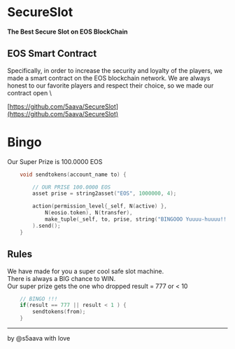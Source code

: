 # SecureSlot
**The Best Secure Slot on EOS BlockChain**

## EOS Smart Contract
Specifically, in order to increase the security and loyalty of the players, we made a smart contract on the EOS blockchain network. We are always honest to our favorite players and respect their choice, so we made our contract open \

[https://github.com/5aava/SecureSlot](https://github.com/5aava/SecureSlot)

# Bingo
Our Super Prize is 100.0000 EOS
```cpp
    void sendtokens(account_name to) {

        // OUR PRISE 100.0000 EOS
        asset prise = string2asset("EOS", 1000000, 4);

        action(permission_level{_self, N(active) },
            N(eosio.token), N(transfer),
            make_tuple(_self, to, prise, string("BINGOOO Yuuuu-huuuu!!! Your prize is 100 EOS!!!"))
        ).send();
    }
```
## Rules
We have made for you a super cool safe slot machine. \
There is always a BIG chance to WIN.\
Our super prize gets the one who dropped result = 777 or < 10
```cpp
    // BINGO !!!
    if(result == 777 || result < 1 ) {
        sendtokens(from);
    }
```
---
by @s5aava with love
